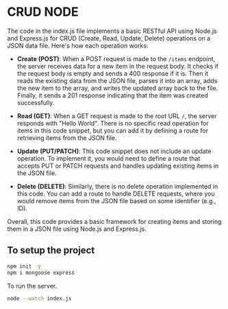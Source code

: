 # CRUD NODE

The code in the index.js file implements a basic RESTful API using Node.js and Express.js for CRUD (Create, Read, Update, Delete) operations on a JSON data file. Here's how each operation works:

- **Create (POST)**: When a POST request is made to the `/items` endpoint, the server receives data for a new item in the request body. It checks if the request body is empty and sends a 400 response if it is. Then it reads the existing data from the JSON file, parses it into an array, adds the new item to the array, and writes the updated array back to the file. Finally, it sends a 201 response indicating that the item was created successfully.

- **Read (GET)**: When a GET request is made to the root URL `/`, the server responds with "Hello World". There is no specific read operation for items in this code snippet, but you can add it by defining a route for retrieving items from the JSON file.

- **Update (PUT/PATCH)**: This code snippet does not include an update operation. To implement it, you would need to define a route that accepts PUT or PATCH requests and handles updating existing items in the JSON file.

- **Delete (DELETE)**: Similarly, there is no delete operation implemented in this code. You can add a route to handle DELETE requests, where you would remove items from the JSON file based on some identifier (e.g., ID).

Overall, this code provides a basic framework for creating items and storing them in a JSON file using Node.js and Express.js.

## To setup the project

```bash
npm init -y
npm i mongoose express
```

To run the server.

```bash
node --watch index.js
```
